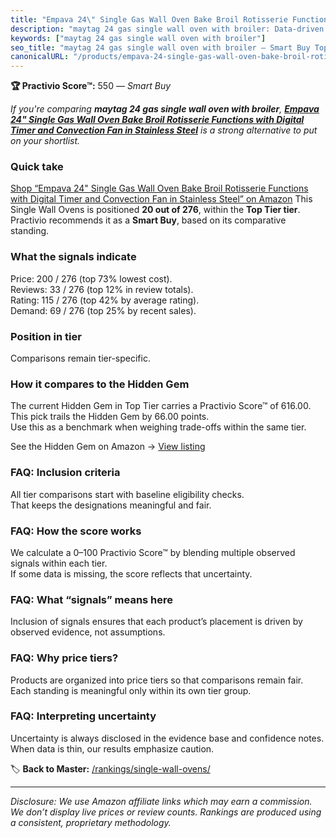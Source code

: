 ```yaml
---
title: "Empava 24\" Single Gas Wall Oven Bake Broil Rotisserie Functions with Digital Timer and Convection Fan in Stainless Steel"
description: "maytag 24 gas single wall oven with broiler: Data-driven within Top Tier ranking using the Practivio Score™. Positioned by quality, value, demand, findability,…"
keywords: ["maytag 24 gas single wall oven with broiler"]
seo_title: "maytag 24 gas single wall oven with broiler — Smart Buy Top Tier (2025)"
canonicalURL: "/products/empava-24-single-gas-wall-oven-bake-broil-rotisserie-functions-with-digital-timer-and-convection-fan-in-stainless-steel-B08357CPJN/"
---
```


**🏆 Practivio Score™:** 550 — _Smart Buy_


*If you're comparing **maytag 24 gas single wall oven with broiler**, **[Empava 24" Single Gas Wall Oven Bake Broil Rotisserie Functions with Digital Timer and Convection Fan in Stainless Steel](https://www.amazon.com/dp/B08357CPJN?tag=practivio-20)** is a strong alternative to put on your shortlist.*
### Quick take
[Shop “Empava 24" Single Gas Wall Oven Bake Broil Rotisserie Functions with Digital Timer and Convection Fan in Stainless Steel” on Amazon](https://www.amazon.com/dp/B08357CPJN?tag=practivio-20)
This Single Wall Ovens is positioned **20 out of 276**, within the **Top Tier tier**.  
Practivio recommends it as a **Smart Buy**, based on its comparative standing.

### What the signals indicate
Price: 200 / 276 (top 73% lowest cost).  
Reviews: 33 / 276 (top 12% in review totals).  
Rating: 115 / 276 (top 42% by average rating).  
Demand: 69 / 276 (top 25% by recent sales).

### Position in tier
Comparisons remain tier-specific.

### How it compares to the Hidden Gem
The current Hidden Gem in Top Tier carries a Practivio Score™ of 616.00.  
This pick trails the Hidden Gem by 66.00 points.  
Use this as a benchmark when weighing trade-offs within the same tier.  

See the Hidden Gem on Amazon → [View listing](https://www.amazon.com/dp/B00N45FU58?tag=practivio-20)

### FAQ: Inclusion criteria
All tier comparisons start with baseline eligibility checks.  
That keeps the designations meaningful and fair.

### FAQ: How the score works
We calculate a 0–100 Practivio Score™ by blending multiple observed signals within each tier.  
If some data is missing, the score reflects that uncertainty.

### FAQ: What “signals” means here
Inclusion of signals ensures that each product’s placement is driven by observed evidence, not assumptions.

### FAQ: Why price tiers?
Products are organized into price tiers so that comparisons remain fair.  
Each standing is meaningful only within its own tier group.

### FAQ: Interpreting uncertainty
Uncertainty is always disclosed in the evidence base and confidence notes.  
When data is thin, our results emphasize caution.


🏷️ **Back to Master:** [/rankings/single-wall-ovens/](/rankings/single-wall-ovens/)

---
_Disclosure: We use Amazon affiliate links which may earn a commission. We don’t display live prices or review counts. Rankings are produced using a consistent, proprietary methodology._
